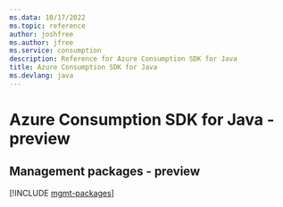 ```yaml
---
ms.data: 10/17/2022
ms.topic: reference
author: joshfree
ms.author: jfree
ms.service: consumption
description: Reference for Azure Consumption SDK for Java
title: Azure Consumption SDK for Java
ms.devlang: java
---
```

# Azure Consumption SDK for Java - preview

## Management packages - preview
[!INCLUDE [mgmt-packages](consumption-mgmt-index.md)]